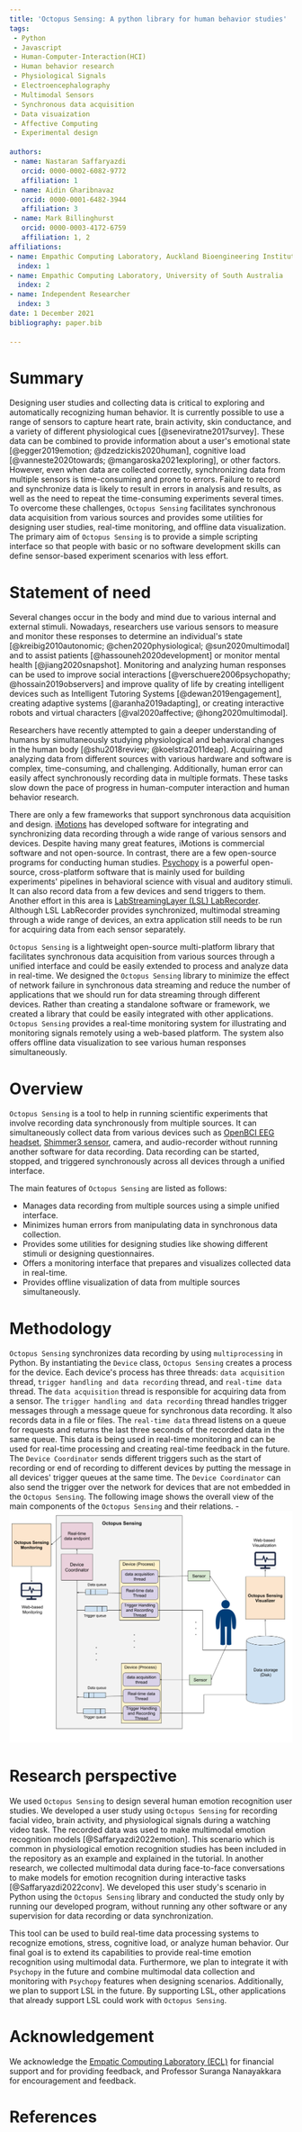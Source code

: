 ```yaml
---
title: 'Octopus Sensing: A python library for human behavior studies'
tags:
 - Python
 - Javascript
 - Human-Computer-Interaction(HCI)
 - Human behavior research
 - Physiological Signals
 - Electroencephalography
 - Multimodal Sensors
 - Synchronous data acquisition
 - Data visuaization
 - Affective Computing
 - Experimental design

authors:
 - name: Nastaran Saffaryazdi
   orcid: 0000-0002-6082-9772
   affiliation: 1
 - name: Aidin Gharibnavaz
   orcid: 0000-0001-6482-3944
   affiliation: 3
 - name: Mark Billinghurst
   orcid: 0000-0003-4172-6759
   affiliation: 1, 2
affiliations:
- name: Empathic Computing Laboratory, Auckland Bioengineering Institute, University of Auckland
  index: 1
- name: Empathic Computing Laboratory, University of South Australia
  index: 2
- name: Independent Researcher
  index: 3
date: 1 December 2021
bibliography: paper.bib

---
```


# Summary
Designing user studies and collecting data is critical to exploring and automatically recognizing human behavior. It is currently possible to use a range of sensors to capture heart rate, brain activity, skin conductance, and a variety of different physiological cues [@seneviratne2017survey]. These data can be combined to provide information about a user's emotional state [@egger2019emotion; @dzedzickis2020human], cognitive load [@vanneste2020towards; @mangaroska2021exploring], or other factors. However, even when data are collected correctly, synchronizing data from multiple sensors is time-consuming and prone to errors. Failure to record and synchronize data is likely to result in errors in analysis and results, as well as the need to repeat the time-consuming experiments several times.
To overcome these challenges, `Octopus Sensing` facilitates synchronous data acquisition from various sources and provides some utilities for designing user studies, real-time monitoring, and offline data visualization. The primary aim of `Octopus Sensing` is to provide a simple scripting interface so that people with basic or no software development skills can define sensor-based experiment scenarios with less effort.

# Statement of need
Several changes occur in the body and mind due to various internal and external stimuli. Nowadays, researchers use various sensors to measure and monitor these responses to determine an individual's state [@kreibig2010autonomic; @chen2020physiological; @sun2020multimodal] and to assist patients [@hassouneh2020development] or monitor mental health [@jiang2020snapshot]. Monitoring and analyzing human responses can be used to improve social interactions [@verschuere2006psychopathy; @hossain2019observers] and improve quality of life by creating intelligent devices such as Intelligent Tutoring Systems [@dewan2019engagement], creating adaptive systems [@aranha2019adapting], or creating interactive robots and virtual characters [@val2020affective; @hong2020multimodal].

Researchers have recently attempted to gain a deeper understanding of humans by simultaneously studying physiological and behavioral changes in the human body [@shu2018review; @koelstra2011deap]. Acquiring and analyzing data from different sources with various hardware and software is complex, time-consuming, and challenging. Additionally, human error can easily affect synchronously recording data in multiple formats. These tasks slow down the pace of progress in human-computer interaction and human behavior research.

There are only a few frameworks that support synchronous data acquisition and design. [iMotions](https://imotions.com/) has developed software for integrating and synchronizing data recording through a wide range of various sensors and devices. Despite having many great features, iMotions is commercial software and not open-source. In contrast, there are a few open-source programs for conducting human studies. [Psychopy](https://www.psychopy.org/) is a powerful open-source, cross-platform software that is mainly used for building experiments' pipelines in behavioral science with visual and auditory stimuli. It can also record data from a few devices and send triggers to them. Another effort in this area is [LabStreamingLayer (LSL) LabRecorder](http://labstreaminglayer.org/). Although LSL LabRecorder provides synchronized, multimodal streaming through a wide range of devices, an extra application still needs to be run for acquiring data from each sensor separately.

`Octopus Sensing` is a lightweight open-source multi-platform library that facilitates synchronous data acquisition from various sources through a unified interface and could be easily extended to process and analyze data in real-time. We designed the `Octopus Sensing` library to minimize the effect of network failure in synchronous data streaming and reduce the number of applications that we should run for data streaming through different devices. Rather than creating a standalone software or framework, we created a library that could be easily integrated with other applications. `Octopus Sensing` provides a real-time monitoring system for illustrating and monitoring signals remotely using a web-based platform. The system also offers offline data visualization to see various human responses simultaneously.

# Overview

`Octopus Sensing` is a tool to help in running scientific experiments that involve recording data synchronously from multiple sources. It can simultaneously collect data from various devices such as [OpenBCI EEG headset](https://openbci.com/), [Shimmer3 sensor](https://shimmersensing.com), camera, and audio-recorder without running another software for data recording. Data recording can be started, stopped, and triggered synchronously across all devices through a unified interface.

The main features of `Octopus Sensing` are listed as follows:

* Manages data recording from multiple sources using a simple unified interface.
* Minimizes human errors from manipulating data in synchronous data collection.
* Provides some utilities for designing studies like showing different stimuli or designing questionnaires.
* Offers a monitoring interface that prepares and visualizes collected data in real-time.
* Provides offline visualization of data from multiple sources simultaneously.

# Methodology
`Octopus Sensing` synchronizes data recording by using `multiprocessing` in Python. By instantiating the `Device` class, `Octopus Sensing` creates a process for the device. Each device's process has three threads: `data acquisition` thread, `trigger handling and data recording` thread, and `real-time data` thread. The `data acquisition` thread is responsible for acquiring data from a sensor. The `trigger handling and data recording` thread handles trigger messages through a message queue for synchronous data recording. It also records data in a file or files. The `real-time data` thread listens on a queue for requests and returns the last three seconds of the recorded data in the same queue. This data is being used in real-time monitoring and can be used for real-time processing and creating real-time feedback in the future. The `Device Coordinator` sends different triggers such as the start of recording or end of recording to different devices by putting the message in all devices' trigger queues at the same time. The `Device Coordinator` can also send the trigger over the network for devices that are not embedded in the `Octopus Sensing`. The following image shows the overall view of the main components of the `Octopus Sensing` and their relations.
-![Ovrall view of Octopus Sensing](OCS-diagram.png)

# Research perspective
We used `Octopus Sensing` to design several human emotion recognition user studies. We developed a user study using `Octopus Sensing` for recording facial video, brain activity, and physiological signals during a watching video task. The recorded data was used to make multimodal emotion recognition models [@Saffaryazdi2022emotion]. This scenario which is common in physiological emotion recognition studies has been included in the repository as an example and explained in the tutorial. In another research, we collected multimodal data during face-to-face conversations to make models for emotion recognition during interactive tasks [@Saffaryazdi2022conv]. We developed this user study's scenario in Python using the `Octopus Sensing` library and conducted the study only by running our developed program, without running any other software or any supervision for data recording or data synchronization.

This tool can be used to build real-time data processing systems to recognize emotions, stress, cognitive load, or analyze human behavior. Our final goal is to extend its capabilities to provide real-time emotion recognition using multimodal data. Furthermore, we plan to integrate it with `Psychopy` in the future and combine multimodal data collection and monitoring with `Psychopy` features when designing scenarios. Additionally, we plan to support LSL in the future. By supporting LSL, other applications that already support LSL could work with `Octopus Sensing`.


# Acknowledgement
We acknowledge the [Empatic Computing Laboratory (ECL)](http://empathiccomputing.org/) for financial support and for providing feedback, and Professor Suranga Nanayakkara for encouragement and feedback.

# References
